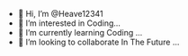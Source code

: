 - 👋 Hi, I’m @Heave12341
- 👀 I’m interested in Coding...
- 🌱 I’m currently learning Coding ...
- 💞️ I’m looking to collaborate In The Future ...

<!---
Heave12341/Heave12341 is a ✨ special ✨ repository because its `README.md` (this file) appears on your GitHub profile.
You can click the Preview link to take a look at your changes.
--->

